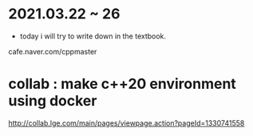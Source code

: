 # 2021.03.22 ~ 26
- today i will try to write down in the textbook.

cafe.naver.com/cppmaster

# collab : make c++20 environment using docker
http://collab.lge.com/main/pages/viewpage.action?pageId=1330741558


